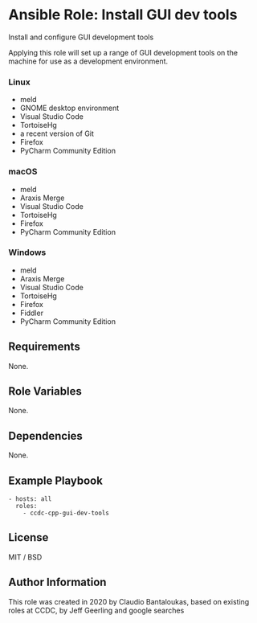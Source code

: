 # Ansible Role: Install GUI dev tools

Install and configure GUI development tools

Applying this role will set up a range of GUI development tools on the machine for use as a development environment.

### Linux

- meld
- GNOME desktop environment
- Visual Studio Code
- TortoiseHg
- a recent version of Git
- Firefox
- PyCharm Community Edition

### macOS

- meld
- Araxis Merge
- Visual Studio Code
- TortoiseHg
- Firefox
- PyCharm Community Edition

### Windows

- meld
- Araxis Merge
- Visual Studio Code
- TortoiseHg
- Firefox
- Fiddler
- PyCharm Community Edition

## Requirements

None.

## Role Variables

None.

## Dependencies

None.

## Example Playbook

    - hosts: all
      roles:
        - ccdc-cpp-gui-dev-tools

## License

MIT / BSD

## Author Information

This role was created in 2020 by Claudio Bantaloukas, based on existing roles at CCDC, by Jeff Geerling and google searches
